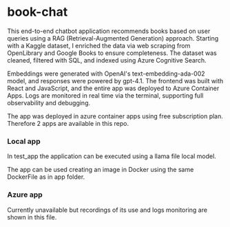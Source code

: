 # book-chat
This end-to-end chatbot application recommends books based on user queries using a RAG (Retrieval-Augmented Generation) approach. Starting with a Kaggle dataset, I enriched the data via web scraping from OpenLibrary and Google Books to ensure completeness. The dataset was cleaned, filtered with SQL, and indexed using Azure Cognitive Search.


Embeddings were generated with OpenAI's text-embedding-ada-002 model, and responses were powered by gpt-4.1. The frontend was built with React and JavaScript, and the entire app was deployed to Azure Container Apps. Logs are monitored in real time via the terminal, supporting full observability and debugging.

The app was deployed in azure container apps using free subscription plan. Therefore 2 apps are available in this repo.

### Local app
In test_app the application can be executed using a llama file local model.

The app can be used creating an image in Docker using the same DockerFile as in app folder.

### Azure app
Currently unavailable but recordings of its use and logs monitoring are shown in this file. 

